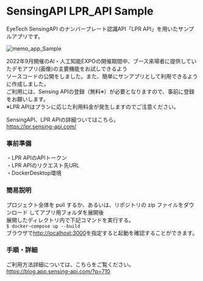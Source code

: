 # SensingAPI LPR_API Sample
EyeTech SensingAPI のナンバープレート認識API「LPR API」を用いたサンプルアプリです。

![memo_app_Sample](https://user-images.githubusercontent.com/106791187/222335364-4f92ce56-d706-46b2-9dfd-28e027359a2a.png)

2022年9月開催のAI・人工知能EXPOの開催期間中、ブース来場者に提供していたデモアプリ(画像)の主要機能をお試しできるよう<br>
ソースコードの公開をしました。また、簡単にサンアプリとして利用できるように作成しました。<br>
ご利用には、Sensing APIの登録（無料※）が必要となりますので、事前に登録をお願いします。<br>
※LPR APIはプランに応じた利用料金が発生しますのでご注意ください。

SensingAPI、LPR APIの詳細ついてはこちら。<br>
<https://lpr.sensing-api.com/>

### 事前準備
・LPR APIのAPIトークン<br>
・LPR APIのリクエスト先URL<br>
・DockerDesktop環境

### 簡易説明
プロジェクト全体を pull するか、あるいは、リポジトリの zip ファイルをダウンロード してアプリ用フォルダを展開後<br>
展開したディレクトリ内で下記コマンドを実行する。<br>
`$ docker-compose up --build`<br>
ブラウザで<http://localhost:3000>を指定すると起動を確認することができます。

### 手順・詳細
ご利用方法詳細については、こちらをご覧ください。<br>
<https://blog.app.sensing-api.com/?p=710>
